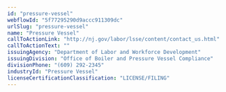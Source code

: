 ```yaml
---
id: "pressure-vessel"
webflowId: "5f77295290d9accc911309dc"
urlSlug: "pressure-vessel"
name: "Pressure Vessel"
callToActionLink: "http://nj.gov/labor/lsse/content/contact_us.html"
callToActionText: ""
issuingAgency: "Department of Labor and Workforce Development"
issuingDivision: "Office of Boiler and Pressure Vessel Compliance"
divisionPhone: "(609) 292-2345"
industryId: "Pressure Vessel"
licenseCertificationClassification: "LICENSE/FILING"
---
```

